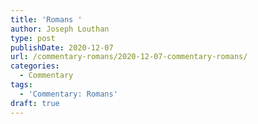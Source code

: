 ```yaml
---
title: 'Romans '
author: Joseph Louthan
type: post
publishDate: 2020-12-07
url: /commentary-romans/2020-12-07-commentary-romans/
categories:
  - Commentary
tags:
  - 'Commentary: Romans'
draft: true
---
```

